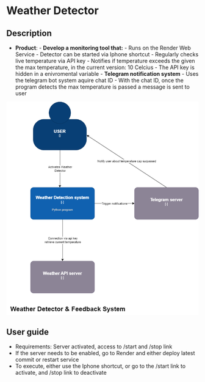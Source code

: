 # Weather Detector

## Description

- **Product**:
        - **Develop a monitoring tool that:**
            - Runs on the Render Web Service
            - Detector can be started via Iphone shortcut
            - Regularly checks live temperature via API key
            - Notifies if temperature exceeds the given the max temperature, in the current version: 10 Celcius
            - The API key is hidden in a enivromental variable
        - **Telegram notification system**
            - Uses the telegram bot system aquire chat ID
            - With the chat ID, once the program detects the max temperature is passed a message is sent to user

![Alt text](image.png)

## User guide

- Requirements: Server activated, access to /start and /stop link
- If the server needs to be enabled, go to Render and either deploy latest commit or restart service
- To execute, either use the Iphone shortcut, or go to the /start link to activate, and /stop link to deactivate
